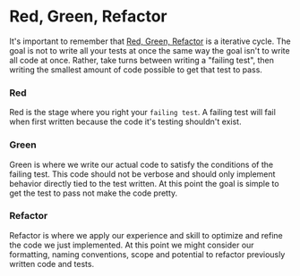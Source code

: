 # Red, Green, Refactor
It's important to remember that [Red, Green, Refactor](https://medium.com/@tunkhine126/red-green-refactor-42b5b643b506) is a iterative cycle. The goal is not to write all your tests at once the same way the goal isn't to write all code at once. Rather, take turns between writing a "failing test", then writing the smallest amount of code possible to get that test to pass. 

### Red
Red is the stage where you right your `failing test`. A failing test will fail when first written because the code it's testing shouldn't exist.

### Green
Green is where we write our actual code to satisfy the conditions of the failing test. This code should not be verbose and should only implement behavior directly tied to the test written. At this point the goal is simple to get the test to pass not make the code pretty.

### Refactor 
Refactor is where we apply our experience and skill to optimize and refine the code we just implemented. At this point we might consider our formatting, naming conventions, scope and potential to refactor previously written code and tests.
